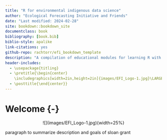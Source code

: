 ```yaml
--- 
title: "R for environmental indigenous data science"
author: "Ecological Forecasting Initiative and Friends"
date: "Last modified: 2024-02-28"
site: bookdown::bookdown_site
documentclass: book
bibliography: [book.bib]
biblio-style: apalike
link-citations: yes
github-repo: rachtorr/efi_bookdown_template
description: "A compilation of educational modules for learning R with environmental data "
header-includes:
  - \usepackage{titling}
  - \pretitle{\begin{center}
    \includegraphics[width=2in,height=2in]{images/EFI_Logo-1.jpg}\LARGE\\}
  - \posttitle{\end{center}}
---
```

# Welcome {-}

<center>
![](images/EFI_Logo-1.jpg){width=25%} 
</center>


paragraph to summarize description and goals of sloan grant


